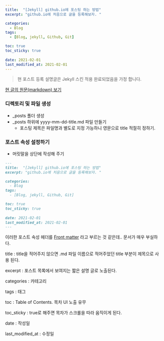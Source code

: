 ```yaml
---
title:  "[Jekyll] github.io에 포스팅 하는 방법"
excerpt: "github.io에 처음으로 글을 등록해보자. "

categories:
  - Blog
tags:
  - [Blog, jekyll, Github, Git]

toc: true
toc_sticky: true
 
date: 2021-02-01
last_modified_at: 2021-02-01
---
```



> 현 포스트 등록 설명글은 Jekyll 스킨 적용 완료되었음을 가정 합니다.


[현 글의 원문(markdown) 보기](https://github.com/wanderg84/wanderg84.github.io/blob/main/_posts/2021-02-01-test_post.md)


### 디렉토리 및 파일 생성
- _posts 폴더 생성
- _posts 하위에 yyyy-mm-dd-title.md 파일 만들기 
	- 포스팅 제목은 파일명과 별도로 지정 가능하니 영문으로 title 적절히 정하기.
	

### 포스트 속성 설정하기
- 머릿말을 상단에 작성해 주기

```markdown
---
title:  "[Jekyll] github.io에 포스팅 하는 방법"
excerpt: "github.io에 처음으로 글을 등록해보자. "

categories:
  - Blog
tags:
  - [Blog, jekyll, Github, Git]

toc: true
toc_sticky: true
 
date: 2021-02-01
last_modified_at: 2021-02-01
---
```
이러한 포스트 속성 헤더를 [Front matter](https://jekyllrb.com/docs/front-matter/) 라고 부르는 것 같은데..
문서가 매우 부실하다.


title : title을 적어주지 않으면 .md 파일 이름으로 적어주었던 title 부분이 제목으로 사용 된다. 

excerpt : 포스트 목록에서 보여지는 짧은 설명 글로 노출된다. 

categories : 카테고리 

tags : 태그 

toc : Table of Contents. 목차 UI 노출 유무 

toc_sticky : true로 해주면 목차가 스크롤을 따라 움직이게 된다. 

date : 작성일 

last_modified_at : 수정일 



